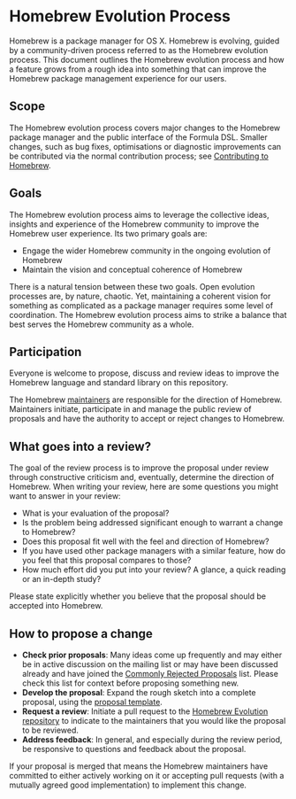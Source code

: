 # Homebrew Evolution Process
Homebrew is a package manager for OS X. Homebrew is evolving, guided by a
community-driven process referred to as the Homebrew evolution process. This
document outlines the Homebrew evolution process and how a feature grows from a
rough idea into something that can improve the Homebrew package management
experience for our users.

## Scope
The Homebrew evolution process covers major changes to the Homebrew package
manager and the public interface of the Formula DSL. Smaller changes, such as
bug fixes, optimisations or diagnostic improvements can be contributed via the
normal contribution process; see
 [Contributing to Homebrew](https://github.com/Homebrew/brew/blob/master/.github/CONTRIBUTING.md).

## Goals
The Homebrew evolution process aims to leverage the collective ideas, insights
and experience of the Homebrew community to improve the Homebrew user
experience. Its two primary goals are:

* Engage the wider Homebrew community in the ongoing evolution of Homebrew
* Maintain the vision and conceptual coherence of Homebrew

There is a natural tension between these two goals. Open evolution processes
are, by nature, chaotic. Yet, maintaining a coherent vision for something as
complicated as a package manager requires some level of coordination. The
Homebrew evolution process aims to strike a balance that best serves the
Homebrew community as a whole.

## Participation
Everyone is welcome to propose, discuss and review ideas to improve the
Homebrew language and standard library on this repository.

The Homebrew [maintainers](https://github.com/homebrew/brew#who-are-you) are
responsible for the direction of Homebrew. Maintainers initiate, participate in
and manage the public review of proposals and have the authority to accept or
reject changes to Homebrew.

## What goes into a review?
The goal of the review process is to improve the proposal under review through
constructive criticism and, eventually, determine the direction of Homebrew.
When writing your review, here are some questions you might want to answer in
your review:

* What is your evaluation of the proposal?
* Is the problem being addressed significant enough to warrant a change to Homebrew?
* Does this proposal fit well with the feel and direction of Homebrew?
* If you have used other package managers with a similar feature, how do you feel that this proposal compares to those?
* How much effort did you put into your review? A glance, a quick reading or an in-depth study?

Please state explicitly whether you believe that the proposal should be
accepted into Homebrew.

## How to propose a change
* **Check prior proposals**: Many ideas come up frequently and may either be in active discussion on the mailing list or may have been discussed already and have joined the [Commonly Rejected Proposals](commonly_rejected_proposals.md) list. Please check this list for context before proposing something new.
* **Develop the proposal**: Expand the rough sketch into a complete proposal, using the [proposal template](0000-proposal_template.md).
* **Request a review**: Initiate a pull request to the [Homebrew Evolution repository](https://github.com/Homebrew/brew-evolution) to indicate to the maintainers that you would like the proposal to be reviewed.
* **Address feedback**: In general, and especially during the review period, be responsive to questions and feedback about the proposal.

If your proposal is merged that means the Homebrew maintainers have committed
to either actively working on it or accepting pull requests (with a mutually
agreed good implementation) to implement this change.
